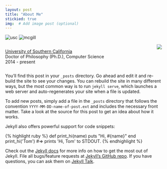 ```yaml
---
layout: post
title: "About Me"
stickied: true
img:  # Add image post (optional)
---
```


![usc]({{site.baseurl}}/assets/img/usc.png)
![mcgill]({{site.baseurl}}/assets/img/mcgill.png)

<img style="float: right;" src="{{site.baseurl}}/assets/img/usc.png"> <div class="col-md-6"> 
      <p style="display:inline-block; vertical-align:middle;">
        <a href="http://www.usc.edu">University of Southern California</a><br>
        Doctor of Philosophy (Ph.D.), Computer Science <br>
        2014 - present
        </p>
    </div>


You’ll find this post in your `_posts` directory. Go ahead and edit it and re-build the site to see your changes. You can rebuild the site in many different ways, but the most common way is to run `jekyll serve`, which launches a web server and auto-regenerates your site when a file is updated.

To add new posts, simply add a file in the `_posts` directory that follows the convention `YYYY-MM-DD-name-of-post.ext` and includes the necessary front matter. Take a look at the source for this post to get an idea about how it works.

Jekyll also offers powerful support for code snippets:

{% highlight ruby %}
def print_hi(name)
  puts "Hi, #{name}"
end
print_hi('Tom')
#=> prints 'Hi, Tom' to STDOUT.
{% endhighlight %}

Check out the [Jekyll docs][jekyll-docs] for more info on how to get the most out of Jekyll. File all bugs/feature requests at [Jekyll’s GitHub repo][jekyll-gh]. If you have questions, you can ask them on [Jekyll Talk][jekyll-talk].

[jekyll-docs]: https://jekyllrb.com/docs/home
[jekyll-gh]:   https://github.com/jekyll/jekyll
[jekyll-talk]: https://talk.jekyllrb.com/
